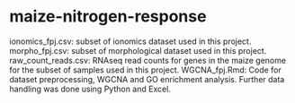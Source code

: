 # maize-nitrogen-response
ionomics_fpj.csv: subset of ionomics dataset used in this project.
morpho_fpj.csv: subset of morphological dataset used in this project.
raw_count_reads.csv: RNAseq read counts for genes in the maize genome for the subset of samples used in this project.
WGCNA_fpj.Rmd: Code for dataset preprocessing, WGCNA and GO enrichment analysis. Further data handling was done using Python and Excel. 
